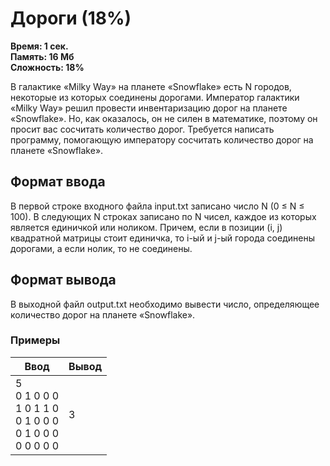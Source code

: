 <h1 class="title">Дороги (18%)</h1>
<p><b>Время: 1 сек.<br>Память: 16 Мб<br>Сложность: 18%</b></p>
<p>В галактике «Milky Way» на планете «Snowflake» есть N городов, некоторые из которых соединены дорогами. Император галактики «Milky Way» решил провести инвентаризацию дорог на планете «Snowflake». Но, как оказалось, он не силен в математике, поэтому он просит вас сосчитать количество дорог. Требуется написать программу, помогающую императору сосчитать количество дорог на планете «Snowflake».</p>
<h2>Формат ввода</h2>
<p>В первой строке входного файла input.txt записано число N (0 ≤ N ≤ 100). В следующих N строках записано по N чисел, каждое из которых является единичкой или ноликом. Причем, если в позиции (i, j) квадратной матрицы стоит единичка, то i-ый и j-ый города соединены дорогами, а если нолик, то не соединены.</p>
<h2>Формат вывода</h2>
<p>В выходной файл output.txt необходимо вывести число, определяющее количество дорог на планете «Snowflake».</p>
<h3>Примеры</h3>
<table class="sample-tests">
<thead>
    <tr>
        <th>Ввод</th>
        <th>Вывод</th>
    </tr>
</thead>
<tbody>
        <tr>
            <td>5<br>
                0 1 0 0 0<br>
                1 0 1 1 0<br>
                0 1 0 0 0<br>
                0 1 0 0 0<br>
                0 0 0 0 0</td>
            <td>3</td>
        </tr>
    </tbody>
</table>
